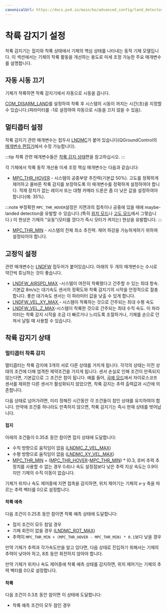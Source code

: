 ```yaml
---
canonicalUrl: https://docs.px4.io/main/ko/advanced_config/land_detector
---
```


# 착륙 감지기 설정

착륙 감지기는 접지와 착륙 상태에서 기체의 핵심 상태를 나타내는 동적 기체 모델입니다. 이 섹션에서는 기체의 착륙 활동을 개선하는 용도로 미세 조정 가능한 주요 매개변수를 설명합니다.

## 자동 시동 끄기

기체가 착륙하면 착륙 감지기에서 자동으로 시동을 끕니다.

[ COM_DISARM_LAND](../advanced_config/parameter_reference.md#COM_DISARM_LAND)를 설정하여 착륙 후 시스템의 시동이 꺼지는 시간(초)을 지정할 수 있습니다.(파라미터를 -1로 설정하여 자동으로 시동을 끄지 않을 수 있음). 

## 멀티콥터 설정 

착륙 감지기 관련 매개변수는 접두사 [LNDMC](../advanced_config/parameter_reference.md#land-detector)가 붙어 있습니다(QGroundControl의 [매개변수 편집기](../advanced_config/parameters.md)에서 수정 가능합니다).

:::tip
착륙 관련 매개변수들은 [착륙 감지 상태](#states)편을 참고하십시오.
:::

각 기체에서 착륙 동작 개선용 미세 조정 핵심 매개변수는 다음과 같습니다:

- [MPC_THR_HOVER](../advanced_config/parameter_reference.md#MPC_THR_HOVER) - 시스템의 공중부양 추진력(기본값 50%). 고도를 정확하게 제어하고 올바른 착륙 감지를 보장하도록 이 매개변수를 정확하게 설정하여야 합니다. 적재 장치가 없는 레이서 또는 대형 카메라 드론은 좀 더 낮은 값을 설정하여야 합니다(예: 35%).
    
:::note
부정확한 `MPC_THR_HOVER`설정은 지면과의 접촉이나 공중에 있을 때에 maybe-landed detection을 유발할 수 있습니다.(특히 [위치 모드](../flight_modes/position_mc.md)나 [고도 모드](../flight_modes/altitude_mc.md)에서 그렇습니다.) 이 현상은 기체의 "요동"(모터를 껐다가 즉시 모터가 켜지는) 현상을 유발합니다.
:::

- [MPC_THR_MIN](../advanced_config/parameter_reference.md#MPC_THR_MIN) - 시스템의 전체 최소 추진력. 제어 하강을 가능하게하기 위하여 설정되어야 합니다.

## 고정익 설정 

관련 매개변수는 [LNDFW](../advanced_config/parameter_reference.md#land-detector) 접두어가 붙어있습니다. 아래의 두 개의 매개변수는 수시로 약간씩 튜닝하는 것이 좋습니다.

- [LNDFW_AIRSPD_MAX](../advanced_config/parameter_reference.md#LNDFW_AIRSPD_MAX) -시스템이 여전히 착륙했다고 간주할 수 있는 최대 항속. 기본값 8m/s는 대기속도 센서의 정확도와 착륙 감지기의 시작을 안정적으로 절충합니다. 좋은 대기속도 센서는 이 파라미터 값을 낮출 수 있게 합니다.
- [LNDFW_VEL_XY_MAX ](../advanced_config/parameter_reference.md#LNDFW_VEL_XY_MAX) - 시스템이 착륙하는 것으로 간주되는 최대 수평 속도 
- [LNDFW_VEL_Z_MAX](../advanced_config/parameter_reference.md#LNDFW_VEL_XY_MAX)-시스템이 착륙한 것으로 간주되는 최대 수직 속도. 이 파라미터는 착륙 감지 시작을 조금 더 빠르거나 느리도록 조절하거나, 기체를 손으로 던져서 날릴 때 사용할 수 있습니다.

<span id="states"></span>

## 착륙 감지기 상태

### 멀티콥터 착륙 감지

멀티콥터는 착륙 감지에 3개의 서로 다른 상태를 거치게 됩니다. 각각의 상태는 이전 상태의 조건에 더해 엄격한 제약조건을 가지게 됩니다. 센서 손실로 인해 조건이 만족되지 않는다면, 기본값으로 그 조건은 참이 됩니다. 예를 들어, [곡예 모드](../flight_modes/acro_mc.md)에서 자이로스코프 센서를 제외한 다른 센서가 활성화되지 않았으면, 착륙 감지는 추력 출력값과 시간에 의존합니다.

다음 상태로 넘어가려면, 미리 정해진 시간동안 각 조건들이 참인 상태를 유지하여야 합니다. 만약에 조건중 하나라도 만족하지 않으면, 착륙 감지기는 즉시 현재 상태를 벗어납니다.

#### 접지

아래의 조건들이 0.35초 동안 참이면 접지 상태에 도달합니다:

- 수직 방향으로 움직임이 없음 ([LNDMC_Z_VEL_MAX](../advanced_config/parameter_reference.md#LNDMC_Z_VEL_MAX))
- 수평 방향으로 움직임이 없음 ([LNDMC_XY_VEL_MAX](../advanced_config/parameter_reference.md#LNDMC_XY_VEL_MAX))
- [MPC_THR_MIN](../advanced_config/parameter_reference.md#MPC_THR_MIN) + ([MPC_THR_HOVER](../advanced_config/parameter_reference.md#MPC_THR_HOVER)-[MPC_THR_MIN](../advanced_config/parameter_reference.md#MPC_THR_MIN)) * (0.3, 호버 추력 추정치를 사용할 수 없는 경우 0.6)나 속도 설정점보다 낮은 추력 지상 속도는 0.9이지만 기체의 수직 이동이 없습니다.

기체가 위치나 속도 제어중에 지면 접촉을 감지하면, 위치 제어기는 기체의 x-y 축을 따르는 추력 벡터를 0으로 설정합니다.

#### 착륙 예측

다음 조건이 0.25초 동안 참이면 착륙 예측 상태에 도달합니다:

- 접지 조건이 모두 참일 경우
- 기체 회전이 없을 경우 ([LNDMC_ROT_MAX](../advanced_config/parameter_reference.md#LNDMC_ROT_MAX))
- 추력이 `MPC_THR_MIN + (MPC_THR_HOVER - MPC_THR_MIN) * 0.1`보다 낮을 경우

만약 기체가 추력과 각가속도만을 알고 있다면, 다음 상태로 진입하기 위해서는 기체의 추력이 낮아야 하고, 8초 동안 회전하지 않아야 합니다.

만약 기체가 위치나 속도 제어중에 착륙 예측 상태를 감지하면, 위치 제어기는 기체의 추력 벡터를 0으로 설정합니다.

#### 착륙

다음 조건이 0.3초 동안 참이면 이 상태에 도달합니다:

- 착륙 예측 조건이 모두 참인 경우